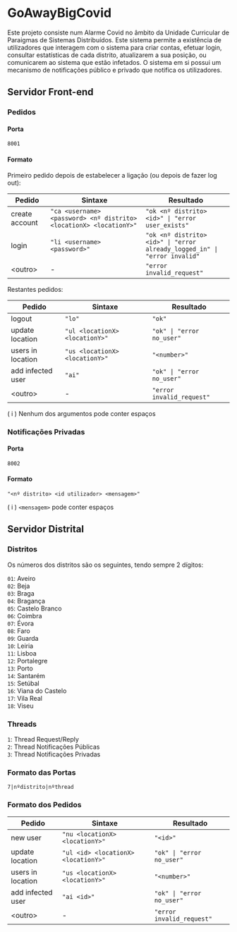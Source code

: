 # GoAwayBigCovid

Este projeto consiste num Alarme Covid no âmbito da Unidade Curricular de Paraigmas de Sistemas Distribuídos. Este sistema permite a existência de utilizadores que interagem com o sistema para criar contas, efetuar login, consultar estatísticas de cada distrito, atualizarem a sua posição, ou comunicarem ao sistema que estão infetados. O sistema em si possui um mecanismo de notificações público e privado que notifica os utilizadores.

## Servidor Front-end

### Pedidos

#### Porta

`8001`

#### Formato

Primeiro pedido depois de estabelecer a ligação (ou depois de fazer log out):

| Pedido | Sintaxe | Resultado |
| --- | --- | --- |
| create account | `"ca <username> <password> <nº distrito> <locationX> <locationY>"` | <code>"ok &lt;nº distrito&gt; &lt;id&gt;" &#124; "error user_exists"</code> |
| login | `"li <username> <password>"` | <code>"ok &lt;nº distrito&gt; &lt;id&gt;" &#124; "error already_logged_in" &#124; "error invalid"</code> |
| \<outro\> | - | `"error invalid_request"` |

Restantes pedidos:

| Pedido | Sintaxe | Resultado |
| --- | --- | --- |
| logout | `"lo"` | `"ok"` |
| update location | `"ul <locationX> <locationY>"` | <code>"ok" &#124; "error no_user"</code> |
| users in location | `"us <locationX> <locationY>"` | `"<number>"` |
| add infected user | `"ai"` | <code>"ok" &#124; "error no_user"</code> |
| \<outro\> | - | `"error invalid_request"` |

( i ) Nenhum dos argumentos pode conter espaços

### Notificações Privadas

#### Porta

`8002`

#### Formato

`"<nº distrito> <id utilizador> <mensagem>"`

( i ) `<mensagem>` pode conter espaços

## Servidor Distrital

### Distritos

Os números dos distritos são os seguintes, tendo sempre 2 dígitos:

`01`: Aveiro\
`02`: Beja\
`03`: Braga\
`04`: Bragança\
`05`: Castelo Branco\
`06`: Coimbra\
`07`: Évora\
`08`: Faro\
`09`: Guarda\
`10`: Leiria\
`11`: Lisboa\
`12`: Portalegre\
`13`: Porto\
`14`: Santarém\
`15`: Setúbal\
`16`: Viana do Castelo\
`17`: Vila Real\
`18`: Viseu

### Threads

`1`: Thread Request/Reply\
`2`: Thread Notificações Públicas\
`3`: Thread Notificações Privadas

### Formato das Portas

`7|nºdistrito|nºthread`

### Formato dos Pedidos

| Pedido | Sintaxe | Resultado |
| --- | --- | --- |
| new user | `"nu <locationX> <locationY>"` | `"<id>"` |
| update location | `"ul <id> <locationX> <locationY>"` | <code>"ok" &#124; "error no_user"</code> |
| users in location | `"us <locationX> <locationY>"` | `"<number>"` |
| add infected user | `"ai <id>"` | <code>"ok" &#124; "error no_user"</code> |
| \<outro\> | - | `"error invalid_request"` |
